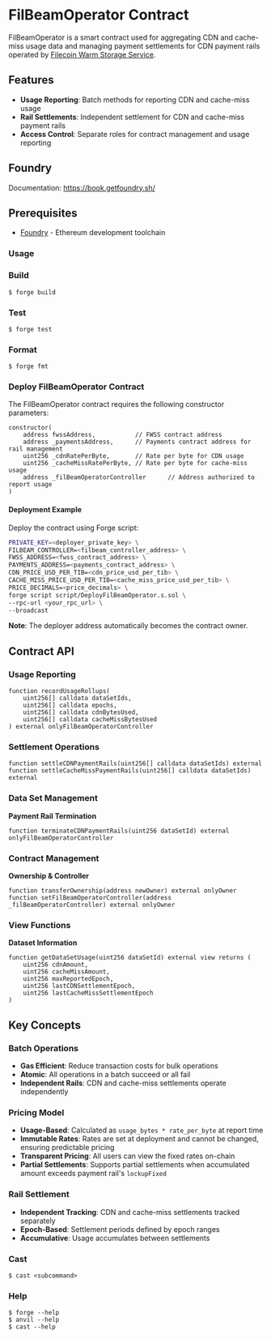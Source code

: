 # FilBeamOperator Contract

FilBeamOperator is a smart contract used for aggregating CDN and cache-miss usage data and managing payment settlements for CDN payment rails operated by [Filecoin Warm Storage Service](https://github.com/FilOzone/filecoin-services).

## Features

- **Usage Reporting**: Batch methods for reporting CDN and cache-miss usage
- **Rail Settlements**: Independent settlement for CDN and cache-miss payment rails
- **Access Control**: Separate roles for contract management and usage reporting

## Foundry

Documentation: https://book.getfoundry.sh/

## Prerequisites
- [Foundry](https://getfoundry.sh/) - Ethereum development toolchain

### Usage

### Build

```shell
$ forge build
```

### Test

```shell
$ forge test
```

### Format

```shell
$ forge fmt
```

### Deploy FilBeamOperator Contract

The FilBeamOperator contract requires the following constructor parameters:

```solidity
constructor(
    address fwssAddress,           // FWSS contract address
    address _paymentsAddress,      // Payments contract address for rail management
    uint256 _cdnRatePerByte,       // Rate per byte for CDN usage
    uint256 _cacheMissRatePerByte, // Rate per byte for cache-miss usage
    address _filBeamOperatorController      // Address authorized to report usage
)
```

#### Deployment Example

Deploy the contract using Forge script:

```bash
PRIVATE_KEY=<deployer_private_key> \
FILBEAM_CONTROLLER=<filbeam_controller_address> \
FWSS_ADDRESS=<fwss_contract_address> \
PAYMENTS_ADDRESS=<payments_contract_address> \
CDN_PRICE_USD_PER_TIB=<cdn_price_usd_per_tib> \
CACHE_MISS_PRICE_USD_PER_TIB=<cache_miss_price_usd_per_tib> \
PRICE_DECIMALS=<price_decimals> \
forge script script/DeployFilBeamOperator.s.sol \
--rpc-url <your_rpc_url> \
--broadcast
```

**Note**: The deployer address automatically becomes the contract owner.

## Contract API

### Usage Reporting

```solidity
function recordUsageRollups(
    uint256[] calldata dataSetIds,
    uint256[] calldata epochs,
    uint256[] calldata cdnBytesUsed,
    uint256[] calldata cacheMissBytesUsed
) external onlyFilBeamOperatorController
```

### Settlement Operations

```solidity
function settleCDNPaymentRails(uint256[] calldata dataSetIds) external
function settleCacheMissPaymentRails(uint256[] calldata dataSetIds) external
```

### Data Set Management

**Payment Rail Termination**
```solidity
function terminateCDNPaymentRails(uint256 dataSetId) external onlyFilBeamOperatorController
```

### Contract Management

**Ownership & Controller**
```solidity
function transferOwnership(address newOwner) external onlyOwner
function setFilBeamOperatorController(address _filBeamOperatorController) external onlyOwner
```

### View Functions

**Dataset Information**
```solidity
function getDataSetUsage(uint256 dataSetId) external view returns (
    uint256 cdnAmount,
    uint256 cacheMissAmount,
    uint256 maxReportedEpoch,
    uint256 lastCDNSettlementEpoch,
    uint256 lastCacheMissSettlementEpoch
)
```

## Key Concepts

### Batch Operations
- **Gas Efficient**: Reduce transaction costs for bulk operations
- **Atomic**: All operations in a batch succeed or all fail
- **Independent Rails**: CDN and cache-miss settlements operate independently

### Pricing Model
- **Usage-Based**: Calculated as `usage_bytes * rate_per_byte` at report time
- **Immutable Rates**: Rates are set at deployment and cannot be changed, ensuring predictable pricing
- **Transparent Pricing**: All users can view the fixed rates on-chain
- **Partial Settlements**: Supports partial settlements when accumulated amount exceeds payment rail's `lockupFixed`

### Rail Settlement 
- **Independent Tracking**: CDN and cache-miss settlements tracked separately
- **Epoch-Based**: Settlement periods defined by epoch ranges
- **Accumulative**: Usage accumulates between settlements

### Cast

```shell
$ cast <subcommand>
```

### Help

```shell
$ forge --help
$ anvil --help
$ cast --help
```

